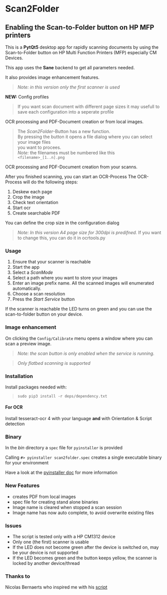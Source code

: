 # Scan2Folder

## Enabling the Scan-to-Folder button on HP MFP printers

This is a **PytQt5** desktop app for rapidly scanning documents by using the Scan-to-Folder button on HP Multi Function Printers (MFP)
especially CM Devices.

This app uses the **Sane** backend to get all parameters needed.

It also provides image enhancement features.

>*Note: in this version only the first scanner is used*

**NEW:**    Config profiles
> If you want scan document with different page sizes it may usefull to save each configuration into a seperate profile

OCR processing and PDF-Document creation or from local images.
> The *Scan2Folder*-Button has a new function.  
> By pressing the button it opens a file dialog where you can select your image files  
> you want to procees.  
> *Note:* the filenames must be numbered like this `<filename>_[1..n].png`

OCR processing and PDF-Document creation from your scanns.

After you finished scanning, you can start an OCR-Process
The OCR-Process will do the following steps:

1. Deskew each page
2. Crop the image
3. Check text orientation
4. Start ocr
5. Create searchable PDF

You can define the crop size in the configuration dialog

>*Note: In this version A4 page size for 300dpi is predifned.*
If you want to change this, you can do it in ocrtools.py



### Usage

1. Ensure that your scanner is reachable
2. Start the app
3. Select a *ScanMode*
4. Select a path where you want to store your images
5. Enter an image prefix name. All the scanned images will enumerated automatically.
6. Choose a scan resolution
7. Press the *Start Service* button

If the scanner is reachable the LED turns on green and you can use the scan-to-folder button on your device.

### Image enhancement

On clicking the `Config/Calibrate` menu opens a window where you can scan a preview image.

>*Note: the scan button is only enabled when the service is running.*

>*Only flatbed scanning is supported*


### Installation

Install packages needed with:

>`sudo pip3 install -r deps/dependency.txt`

#### For OCR

Install tesseract-ocr 4 with your language **and**  with Orientation & Script detection


### Binary

In the *bin* directory a `spec` file for `pyinstaller` is provided

Calling `#> pyinstaller scan2folder.spec` creates a single executable binary for your environment

Have a look at the [pyinstaller doc](https://pyinstaller.readthedocs.io) for more information

### New Features

* creates PDF from local images
* spec file for creating stand alone binaries
* Image name is cleared when stopped a scan session
* Image name has now auto complete, to avoid overwrite existing files

### Issues

* The script is tested only with a HP CM1312 device
* Only one (the first) scanner is usable
* If the LED does not become green after the device is switched on, may be your device is not supported
* If the LED becomes green and the button keeps yellow, the scanner is locked by another device/thread

### Thanks to

Nicolas Bernaerts who inspired me with his [script](http://www.bernaerts-nicolas.fr/linux/74-ubuntu/264-ubuntu-hp-mfp-scanner-scantofolder)
